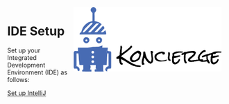 <img src="images/koncierge-logo.svg" alt="Koncierge" style="float: right; margin-right: 10px; margin-left: 10px;  height: 150px" />

# IDE Setup

Set up your Integrated Development Environment (IDE) as follows:

[Set up IntelliJ](ide-setup-intellij.md)